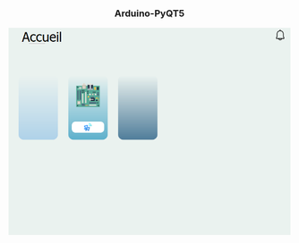 

<h3 align="center">Arduino-PyQT5</h3>
<p align="center"><img src="arduino.PNG" style="text-align: center"></p>
